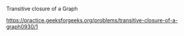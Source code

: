 Transitive closure of a Graph

https://practice.geeksforgeeks.org/problems/transitive-closure-of-a-graph0930/1

